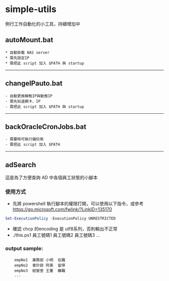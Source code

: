 # simple-utils
例行工作自動化的小工具，持續增加中

## autoMount.bat 
    * 自動掛載 NAS server
    * 需先設定IP
    * 需把此 script 加入 $PATH 與 startup
---
## changeIPauto.bat 
    - 自動更換靜態IP與動態IP
    - 需先知道網卡、IP
    - 需把此 script 加入 $PATH 與 startup
---
## backOracleCronJobs.bat 
    - 需要時可執行備份用
    - 需把此 script 加入 $PATH
---
## adSearch
這是為了方便查詢 AD 中各個員工狀態的小腳本

### 使用方式
- 先將 powershell 執行腳本的權限打開，可以使用以下指令，或參考 https://go.microsoft.com/fwlink/?LinkID=135170
```powershell
Set-ExecutionPolicy -ExecutionPolicy UNRESTRICTED
```
- 確認 chcp 的encoding 是 utf8系列，否則輸出不正常
- ./this.ps1 員工號碼1 員工號碼2 員工號碼3 ...

### output sample:
        empNo1	業務部	小明  在職
        empNo2	會計部	阿美  留停
        empNo3	經營室	王董  離職
        ...
